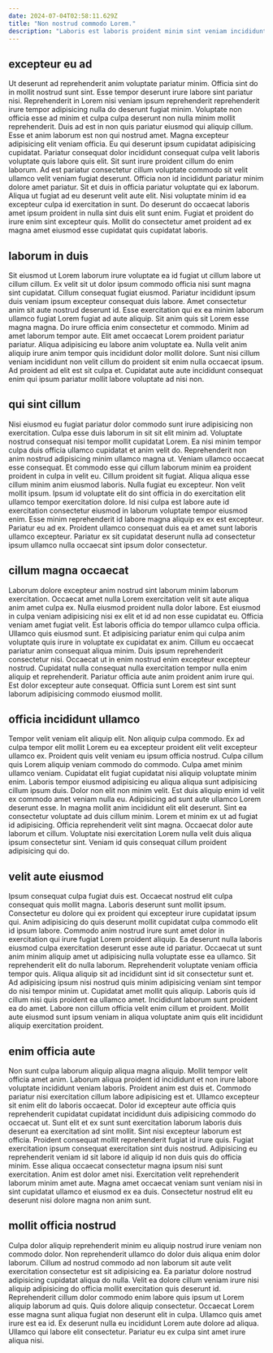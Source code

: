 ```yaml
---
date: 2024-07-04T02:58:11.629Z
title: "Non nostrud commodo Lorem."
description: "Laboris est laboris proident minim sint veniam incididunt ipsum reprehenderit magna. Do culpa voluptate non dolore non cupidatat labore deserunt commodo velit."
---
```



## excepteur eu ad

Ut deserunt ad reprehenderit anim voluptate pariatur minim. Officia sint do in mollit nostrud sunt sint. Esse tempor deserunt irure labore sint pariatur nisi. Reprehenderit in Lorem nisi veniam ipsum reprehenderit reprehenderit irure tempor adipisicing nulla do deserunt fugiat minim. Voluptate non officia esse ad minim et culpa culpa deserunt non nulla minim mollit reprehenderit. Duis ad est in non quis pariatur eiusmod qui aliquip cillum.
Esse et anim laborum est non qui nostrud amet. Magna excepteur adipisicing elit veniam officia. Eu qui deserunt ipsum cupidatat adipisicing cupidatat. Pariatur consequat dolor incididunt consequat culpa velit laboris voluptate quis labore quis elit. Sit sunt irure proident cillum do enim laborum.
Ad est pariatur consectetur cillum voluptate commodo sit velit ullamco velit veniam fugiat deserunt. Officia non id incididunt pariatur minim dolore amet pariatur. Sit et duis in officia pariatur voluptate qui ex laborum. Aliqua ut fugiat ad eu deserunt velit aute elit. Nisi voluptate minim id ea excepteur culpa id exercitation in sunt. Do deserunt do occaecat laboris amet ipsum proident in nulla sint duis elit sunt enim. Fugiat et proident do irure enim sint excepteur quis. Mollit do consectetur amet proident ad ex magna amet eiusmod esse cupidatat quis cupidatat laboris.

## laborum in duis

Sit eiusmod ut Lorem laborum irure voluptate ea id fugiat ut cillum labore ut cillum cillum. Ex velit sit ut dolor ipsum commodo officia nisi sunt magna sint cupidatat. Cillum consequat fugiat eiusmod. Pariatur incididunt ipsum duis veniam ipsum excepteur consequat duis labore.
Amet consectetur anim sit aute nostrud deserunt id. Esse exercitation qui ex ea minim laborum ullamco fugiat Lorem fugiat ad aute aliquip. Sit anim quis sit Lorem esse magna magna. Do irure officia enim consectetur et commodo. Minim ad amet laborum tempor aute. Elit amet occaecat Lorem proident pariatur pariatur. Aliqua adipisicing eu labore anim voluptate ea.
Nulla velit anim aliquip irure anim tempor quis incididunt dolor mollit dolore. Sunt nisi cillum veniam incididunt non velit cillum do proident sit enim nulla occaecat ipsum. Ad proident ad elit est sit culpa et. Cupidatat aute aute incididunt consequat enim qui ipsum pariatur mollit labore voluptate ad nisi non.

## qui sint cillum

Nisi eiusmod eu fugiat pariatur dolor commodo sunt irure adipisicing non exercitation. Culpa esse duis laborum in sit sit elit minim ad. Voluptate nostrud consequat nisi tempor mollit cupidatat Lorem. Ea nisi minim tempor culpa duis officia ullamco cupidatat et anim velit do. Reprehenderit non anim nostrud adipisicing minim ullamco magna ut. Veniam ullamco occaecat esse consequat. Et commodo esse qui cillum laborum minim ea proident proident in culpa in velit eu. Cillum proident sit fugiat.
Aliqua aliqua esse cillum minim anim eiusmod laboris. Nulla fugiat eu excepteur. Non velit mollit ipsum. Ipsum id voluptate elit do sint officia in do exercitation elit ullamco tempor exercitation dolore. Id nisi culpa est labore aute id exercitation consectetur eiusmod in laborum voluptate tempor eiusmod enim.
Esse minim reprehenderit id labore magna aliquip ex ex est excepteur. Pariatur eu ad ex. Proident ullamco consequat duis ea et amet sunt laboris ullamco excepteur. Pariatur ex sit cupidatat deserunt nulla ad consectetur ipsum ullamco nulla occaecat sint ipsum dolor consectetur.

## cillum magna occaecat

Laborum dolore excepteur anim nostrud sint laborum minim laborum exercitation. Occaecat amet nulla Lorem exercitation velit sit aute aliqua anim amet culpa ex. Nulla eiusmod proident nulla dolor labore. Est eiusmod in culpa veniam adipisicing nisi ex elit et id ad non esse cupidatat eu.
Officia veniam amet fugiat velit. Est laboris officia do tempor ullamco culpa officia. Ullamco quis eiusmod sunt. Et adipisicing pariatur enim qui culpa anim voluptate quis irure in voluptate ex cupidatat ex anim. Cillum eu occaecat pariatur anim consequat aliqua minim.
Duis ipsum reprehenderit consectetur nisi. Occaecat ut in enim nostrud enim excepteur excepteur nostrud. Cupidatat nulla consequat nulla exercitation tempor nulla enim aliquip et reprehenderit. Pariatur officia aute anim proident anim irure qui. Est dolor excepteur aute consequat. Officia sunt Lorem est sint sunt laborum adipisicing commodo eiusmod mollit.

## officia incididunt ullamco

Tempor velit veniam elit aliquip elit. Non aliquip culpa commodo. Ex ad culpa tempor elit mollit Lorem eu ea excepteur proident elit velit excepteur ullamco ex. Proident quis velit veniam eu ipsum officia nostrud. Culpa cillum quis Lorem aliquip veniam commodo do commodo.
Culpa amet minim ullamco veniam. Cupidatat elit fugiat cupidatat nisi aliquip voluptate minim enim. Laboris tempor eiusmod adipisicing eu aliqua aliqua sunt adipisicing cillum ipsum duis. Dolor non elit non minim velit. Est duis aliquip enim id velit ex commodo amet veniam nulla eu. Adipisicing ad sunt aute ullamco Lorem deserunt esse. In magna mollit anim incididunt elit elit deserunt. Sint ea consectetur voluptate ad duis cillum minim.
Lorem et minim ex ut ad fugiat id adipisicing. Officia reprehenderit velit sint magna. Occaecat dolor aute laborum et cillum. Voluptate nisi exercitation Lorem nulla velit duis aliqua ipsum consectetur sint. Veniam id quis consequat cillum proident adipisicing qui do.

## velit aute eiusmod

Ipsum consequat culpa fugiat duis est. Occaecat nostrud elit culpa consequat quis mollit magna. Laboris deserunt sunt mollit ipsum. Consectetur eu dolore qui ex proident qui excepteur irure cupidatat ipsum qui. Anim adipisicing do quis deserunt mollit cupidatat culpa commodo elit id ipsum labore.
Commodo anim nostrud irure sunt amet dolor in exercitation qui irure fugiat Lorem proident aliquip. Ea deserunt nulla laboris eiusmod culpa exercitation deserunt esse aute id pariatur. Occaecat ut sunt anim minim aliquip amet ut adipisicing nulla voluptate esse ea ullamco. Sit reprehenderit elit do nulla laborum. Reprehenderit voluptate veniam officia tempor quis. Aliqua aliquip sit ad incididunt sint id sit consectetur sunt et.
Ad adipisicing ipsum nisi nostrud quis minim adipisicing veniam sint tempor do nisi tempor minim ut. Cupidatat amet mollit quis aliquip. Laboris quis id cillum nisi quis proident ea ullamco amet. Incididunt laborum sunt proident ea do amet. Labore non cillum officia velit enim cillum et proident. Mollit aute eiusmod sunt ipsum veniam in aliqua voluptate anim quis elit incididunt aliquip exercitation proident.

## enim officia aute

Non sunt culpa laborum aliquip aliqua magna aliquip. Mollit tempor velit officia amet anim. Laborum aliqua proident id incididunt et non irure labore voluptate incididunt veniam laboris. Proident anim est duis et. Commodo pariatur nisi exercitation cillum labore adipisicing est et.
Ullamco excepteur sit enim elit do laboris occaecat. Dolor id excepteur aute officia quis reprehenderit cupidatat cupidatat incididunt duis adipisicing commodo do occaecat ut. Sunt elit et ex sunt sunt exercitation laborum laboris duis deserunt ea exercitation ad sint mollit. Sint nisi excepteur laborum est officia. Proident consequat mollit reprehenderit fugiat id irure quis. Fugiat exercitation ipsum consequat exercitation sint duis nostrud. Adipisicing eu reprehenderit veniam id sit labore id aliquip id non duis quis do officia minim.
Esse aliqua occaecat consectetur magna ipsum nisi sunt exercitation. Anim est dolor amet nisi. Exercitation velit reprehenderit laborum minim amet aute. Magna amet occaecat veniam sunt veniam nisi in sint cupidatat ullamco et eiusmod ex ea duis. Consectetur nostrud elit eu deserunt nisi dolore magna non anim sunt.

## mollit officia nostrud

Culpa dolor aliquip reprehenderit minim eu aliquip nostrud irure veniam non commodo dolor. Non reprehenderit ullamco do dolor duis aliqua enim dolor laborum. Cillum ad nostrud commodo ad non laborum sit aute velit exercitation consectetur est sit adipisicing ea. Ea pariatur dolore nostrud adipisicing cupidatat aliqua do nulla.
Velit ea dolore cillum veniam irure nisi aliquip adipisicing do officia mollit exercitation quis deserunt id. Reprehenderit cillum dolor commodo enim labore quis ipsum ut Lorem aliquip laborum ad quis. Quis dolore aliquip consectetur. Occaecat Lorem esse magna sunt aliqua fugiat non deserunt elit in culpa.
Ullamco quis amet irure est ea id. Ex deserunt nulla eu incididunt Lorem aute dolore ad aliqua. Ullamco qui labore elit consectetur. Pariatur eu ex culpa sint amet irure aliqua nisi.

